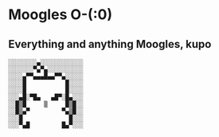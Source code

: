 # Moogles O-(:0)
## Everything and anything Moogles, kupo
```
​░░░░░░░░▄░░░░░░░░░░░░
░░░░░░░▀▄▀▄░░░░░░░░░░
░░░░▄▀▀▄▄▄█▄▄▀▀▄░░░░░
░░░░█           █░░░░
░░░░█           █░░░░
░░░▄█░▀█▄   ▄█▀░█▄░░░
░░█▒█     ▒     █▒█░░
░░█▒▄▀         ▀▄▒█░░
░░░█             █░░░
░░░▀▄█         █▄▀░░░​
```